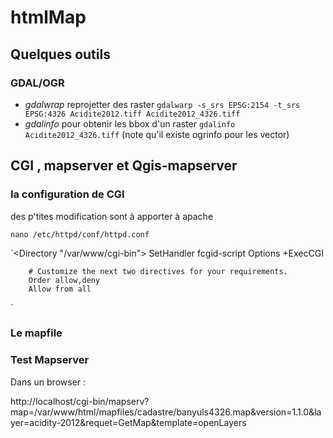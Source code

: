 htmlMap
=======

## Quelques outils ##
### GDAL/OGR ####
* _gdalwrap_ reprojetter des raster `gdalwarp -s_srs EPSG:2154 -t_srs EPSG:4326 Acidite2012.tiff Acidite2012_4326.tiff`
* _gdalinfo_ pour obtenir les bbox d'un raster `gdalinfo Acidite2012_4326.tiff` (note qu'il existe ogrinfo pour les vector)

## CGI , mapserver et Qgis-mapserver ##

###  la configuration de CGI ###
des p'tites modification sont à apporter à apache

`nano /etc/httpd/conf/httpd.conf`

`<Directory "/var/www/cgi-bin">
        SetHandler fcgid-script
        Options +ExecCGI

        # Customize the next two directives for your requirements.
        Order allow,deny
        Allow from all
</Directory>`


### Le mapfile ###


### Test Mapserver ###
Dans un browser :

http://localhost/cgi-bin/mapserv?map=/var/www/html/mapfiles/cadastre/banyuls4326.map&version=1.1.0&layer=acidity-2012&requet=GetMap&template=openLayers
